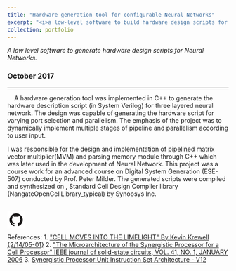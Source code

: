 ```yaml
---
title: "Hardware generation tool for configurable Neural Networks"
excerpt: "<i>a low-level software to build hardware design scripts for a neural network of varying port selection and parallelism.</i><br/><img width ='500' src='/images/neural_network.jpg'><br/><br/>`Neural Networks` "  " `Digital System design`"   "`System Verilog`"
collection: portfolio
---
```


<i>A low level software to generate hardware design scripts for Neural Networks.</i>
### October 2017
---
&nbsp;
&nbsp;
A hardware generation tool was implemented in C++ to generate the hardware description script (in System Verilog) for three layered neural network. The design was capable of generating the hardware script for varying port selection and parallelism. 
The emphasis of the project was to dynamically implement multiple stages of pipeline and parallelism according to user input.

I was responsible for the design and implementation of pipelined matrix vector multiplier(MVM) and parsing memory module through C++ which was later used in the development of Neural Network.
This project was a course work for an advanced course on Digital System Generation (ESE-507) conducted by Prof. Peter Milder. The generated scripts were compiled and synthesized on , Standard Cell Design Compiler library (NangateOpenCellLibrary_typical) by Synopsys Inc.

<br/>  
<span><a href='https://github.com/Karthik4293/Design-and-Implementation-of-CELL-SPU-lite-processor' target='_blank'><img style='float: left;' width = '40' src='/images/git.png'></a></span>
<br/>
<br/>
<br/> 
References:  
1. <span style="color:blue"><a href='https://www.karthik4293.me/files/Cell_microarchitecture' target='_blank'>"CELL MOVES INTO THE LIMELIGHT" By Kevin Krewell {2/14/05-01}</a></span>  
2. <span style="color:blue"><a href='https://www.karthik4293.me/files/Microarchitecture_of_SPU' target='_blank'>"The Microarchitecture of the Synergistic Processor
for a Cell Processor" IEEE journal of solid-state circuits, VOL. 41, NO. 1, JANUARY 2006</a></span>
3. <span style="color:blue"><a href='https://www.karthik4293.me/files/SPU_ISA_v12' target='_blank'>Synergistic Processor Unit Instruction Set Architecture - V12 </a></span>
